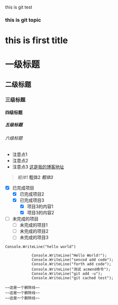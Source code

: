 ﻿this is git test
### this is git topic
# this is first title
# 一级标题
## 二级标题
### 三级标题
#### 四级标题
##### 五级标题
###### 六级标题

- 注意点1
- 注意点2
- 注意点3
[这是我的博客地址](https://myblog.com)

>*粗体1*
>**粗体2**
>***粗体3***

- [x] 已完成项目
  - [x] 已完成项目2
  - [x] 已完成项目3
    - [x] 项目3的内容1
    - [x] 项目3的内容2

- [ ] 未完成的项目
  - [ ] 未完成的项目1
  - [ ] 未完成的项目2
  - [ ] 未完成的项目3

`Console.WriteLine("hello world")`

```
            Console.WriteLine("Hello World!");
            Console.WriteLine("sencod add code");
            Console.WriteLine("forth add code");
            Console.WriteLine("测试 acmend命令");
            Console.WriteLine("git add -u");
            Console.WriteLine("git cached test");

~~这是一个删除线~~
~~这是一个删除线~~
~~这是一个删除线~~
```